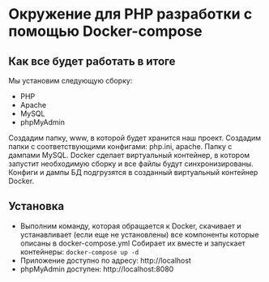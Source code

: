 #  Окружение для PHP разработки с помощью Docker-compose
## Как все будет работать в итоге

Мы установим следующую сборку:

* PHP
* Apache
* MySQL
* phpMyAdmin

Создадим папку, www,  в которой будет хранится наш проект. Создадим папки с соответствующими конфигами: php.ini, apache.
Папку с дампами MySQL. Docker сделает виртуальный контейнер, в котором запустит необходимую сборку и все файлы будут синхронизированы.
Конфиги и дампы БД подгрузятся в созданный виртуальный контейнер Docker.

 
## Установка
 
* Выполним команду, которая обращается к Docker, скачивает и устанавливает (если еще не установлены) все компоненты которые описаны в docker-compose.yml Собирает их вместе и запускает контейнеры: `docker-compose up -d`
* Приложение доступно по адресу: http://localhost
* phpMyAdmin доступен: http://localhost:8080